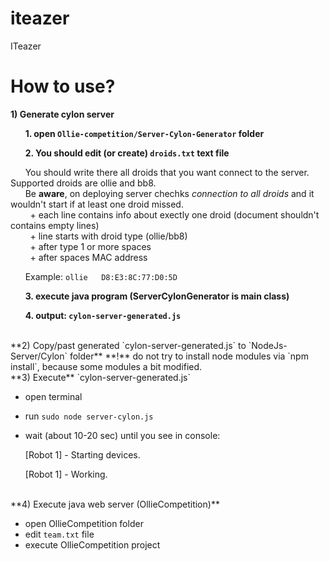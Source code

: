 # iteazer
ITeazer

How to use?
===================

**1) Generate cylon server** 

&nbsp;&nbsp;&nbsp;&nbsp;&nbsp;&nbsp;**1. open `Ollie-competition/Server-Cylon-Generator` folder**
   
&nbsp;&nbsp;&nbsp;&nbsp;&nbsp;&nbsp;**2. You should edit (or create)  `droids.txt` text file**

&nbsp;&nbsp;&nbsp;&nbsp;&nbsp;&nbsp;You should write there all droids that you want connect to the server. Supported droids are ollie and bb8. 
<br>&nbsp;&nbsp;&nbsp;&nbsp;&nbsp;&nbsp;Be **aware**, on deploying server chechks *connection to all droids* and it wouldn't start if at least one droid missed. 
<br>&nbsp;&nbsp;&nbsp;&nbsp;&nbsp;&nbsp;&nbsp;&nbsp;+ each line contains info about exectly one droid (document shouldn't contains empty lines)
<br>&nbsp;&nbsp;&nbsp;&nbsp;&nbsp;&nbsp;&nbsp;&nbsp;+ line starts with droid type (ollie/bb8)
<br>&nbsp;&nbsp;&nbsp;&nbsp;&nbsp;&nbsp;&nbsp;&nbsp;+ after type 1 or more spaces
<br>&nbsp;&nbsp;&nbsp;&nbsp;&nbsp;&nbsp;&nbsp;&nbsp;+ after spaces MAC address

&nbsp;&nbsp;&nbsp;&nbsp;&nbsp;&nbsp;Example: `ollie   D8:E3:8C:77:D0:5D` 

&nbsp;&nbsp;&nbsp;&nbsp;&nbsp;&nbsp;**3. execute java program (ServerCylonGenerator is main class)**
   
&nbsp;&nbsp;&nbsp;&nbsp;&nbsp;&nbsp;**4. output:  `cylon-server-generated.js`**

<br>
**2) Copy/past generated `cylon-server-generated.js`  to  `NodeJs-Server/Cylon` folder** 
 **!** do not try to install node modules via `npm install`, because some modules a bit modified.
 
<br>
**3) Execute** `cylon-server-generated.js`

  - open terminal
  - run `sudo node server-cylon.js`
  - wait (about 10-20 sec) until you see in console:
  
     [Robot 1] - Starting devices.
  
     [Robot 1] - Working.

<br>
**4) Execute java web server (OllieCompetition)**

  - open OllieCompetition folder
  - edit `team.txt` file
  - execute OllieCompetition project
